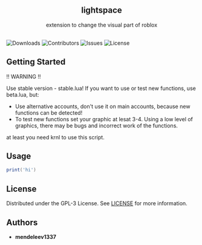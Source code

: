 
<br/>
<p align="center">
  <h2 align="center">lightspace</h2>

  <p align="center">
    extension to change the visual part of roblox
    <br/>
    <br/>
  </p>
</p>

![Downloads](https://img.shields.io/github/downloads/mendeleev1337/lightspace/total) ![Contributors](https://img.shields.io/github/contributors/mendeleev1337/lightspace?color=dark-green) ![Issues](https://img.shields.io/github/issues/mendeleev1337/lightspace) ![License](https://img.shields.io/github/license/mendeleev1337/lightspace) 

## Getting Started

!! WARNING !!

Use stable version - stable.lua!
If you want to use or test new functions, use beta.lua, but:
  - Use alternative accounts, don't use it on main accounts, because new 
    functions can be detected!
  - To test new functions set your graphic at lesat 3-4. Using a low level of graphics, there may be bugs and incorrect work of the functions.

at least you need krnl to use this script.

## Usage

```lua
print('hi')
```

## License

Distributed under the GPL-3 License. See [LICENSE](https://github.com/mendeleev1337/lightspace/blob/main/LICENSE.md) for more information.

## Authors

* **mendeleev1337**
